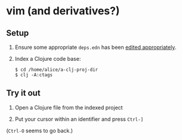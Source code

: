 # vim (and derivatives?)

## Setup

1. Ensure some appropriate `deps.edn` has been [edited appropriately](../README.md#general-setup-and-use).


2. Index a Clojure code base:

   ```
   $ cd /home/alice/a-clj-proj-dir
   $ clj -A:ctags
   ```

## Try it out

1. Open a Clojure file from the indexed project

2. Put your cursor within an identifier and press `Ctrl-]`

(`Ctrl-O` seems to go back.)

